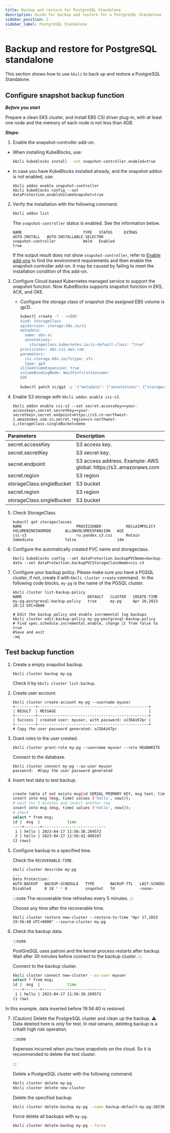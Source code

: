 ```yaml
---
title: Backup and restore for PostgreSQL Standalone
description: Guide for backup and restore for a PostgreSQL Standalone
sidebar_position: 2
sidebar_label: PostgreSQL Standalone 
---
```


# Backup and restore for PostgreSQL standalone

This section shows how to use `kbcli` to back up and restore a PostgreSQL Standalone.

## Configure snapshot backup function

***Before you start***

 Prepare a clean EKS cluster, and install EBS CSI driver plug-in, with at least one node and the memory of each node is not less than 4GB.

***Steps:***

1. Enable the snapshot-controller add-on.

- When installing KubeBlocks, use:

    ```bash
    kbcli kubeblocks install --set snapshot-controller.enabled=true
    ```
- In case you have KubeBlocks installed already, and the snapshot addon is not enabled, use:

    ```
    kbcli addon enable snapshot-controller
    kbcli kubeblocks config --set dataProtection.enableVolumeSnapshot=true
    ```

2. Verify the installation with the following command.

    ```bash
    kbcli addon list 
    ```

    The `snapshot-controller` status is enabled. See the information below.

    ```
    NAME                           TYPE   STATUS     EXTRAS         AUTO-INSTALL   AUTO-INSTALLABLE-SELECTOR
    snapshot-controller            Helm   Enabled                   true
    ```

    If the output result does not show `snapshot-controller`, refer to [Enable add-ons](../../installation/enable-add-ons.md) to find the environment requirements and then enable the snapshot-controller add-on. It may be caused by failing to meet the installation condition of this add-on.


3. Configure Cloud-based Kubernetes managed service to support the snapshot function.
    Now KubeBlocks supports snapshot function in EKS, ACK, and GKE.
    - Configure the storage class of snapshot (the assigned EBS volume is gp3).

       ```bash
       kubectl create -f - <<EOF
       kind: StorageClass
       apiVersion: storage.k8s.io/v1
       metadata:
         name: ebs-sc
         annotations:
           storageclass.kubernetes.io/is-default-class: "true"
       provisioner: ebs.csi.aws.com
       parameters:
         csi.storage.k8s.io/fstype: xfs
         type: gp3
       allowVolumeExpansion: true
       volumeBindingMode: WaitForFirstConsumer
       EOF
  
       kubectl patch sc/gp2 -p '{"metadata": {"annotations": {"storageclass.kubernetes.io/is-default-class": "false"}}}'
       ```

4. Enable S3 storage with `kbcli addon enable csi-s3`.

    ```
    kbcli addon enable csi-s3 --set secret.accessKey=<your-accesskey>,secret.secretKey=<your-secretkey>,secret.endpoint=https://s3.cn-northwest-1.amazonaws.com.cn,secret.region=cn-northwest-1,storageClass.singleBucket=demo
    ```
 
| Parameters                | Description                                                               |
|:--------------------------|:--------------------------------------------------------------------------|
| secret.accessKey          | S3 access key.                                                            |
| secret.secretKey          | S3 secret key.                                                            |
| secret.endpoint           | S3 access address. Example: AWS global: https://s3.<region>.amazonaws.com |
| secret.region             | S3 region                                                                 |
| storageClass.singleBucket | S3 bucket                                                                 |
| secret.region             | S3 region                                                                 |
| storageClass.singleBucket | S3 bucket                                                                 |

5. Check StorageClass.

    ```
    kubectl get storageclasses
    NAME                        PROVISIONER           RECLAIMPOLICY   VOLUMEBINDINGMODE      ALLOWVOLUMEEXPANSION   AGE
    csi-s3                      ru.yandex.s3.csi      Retain          Immediate              false                  14m
    ```
6. Configure the automatically created PVC name and storageclass.

    ```
    kbcli kubeblocks config --set dataProtection.backupPVCName=backup-data --set dataProtection.backupPVCStorageClassName=csi-s3
    ```

7. Configure your backup policy. Please make sure you have a PGSQL cluster, if not, create it with `kbcli cluster create` command . In the following code blocks, `my-pg` is the name of the PGSQL cluster.

    ```
    kbcli cluster list-backup-policy
    NAME                             DEFAULT   CLUSTER   CREATE-TIME
    my-pg-postgresql-backup-policy   true      my-pg     Apr 20,2023 18:13 UTC+0800

    # Edit the backup policy and enable incremental log backups
    kbcli cluster edit-backup-policy my-pg-postgresql-backup-policy
    # Find spec.schedule.incremental.enable, change it from false to true
    #Save and exit
    :wq
    ```

## Test backup function

1. Create a empty snapshot backup.

    ```
    kbcli cluster backup my-pg
    ```
    Check it by `kbcli cluster list-backup`.

2. Create user account.

    ```
    kbcli cluster create-account my-pg --username myuser
    +---------+-------------------------------------------------+
    | RESULT  | MESSAGE                                         |
    +---------+-------------------------------------------------+
    | Success | created user: myuser, with password: oJ3bAiK7pr |
    +---------+-------------------------------------------------+
    # Copy the user password generated: oJ3bAiK7pr 
    
    ```

3. Grant roles to the user created.

    ```
    kbcli cluster grant-role my-pg --username myuser --role READWRITE 
    ```

    Connect to the database.

    ```
    kbcli cluster connect my-pg --as-user myuser
    password:  #Copy the user password generated

    ```


4. Insert test data to test backup.
    


    ```bash
   
    create table if not exists msg(id SERIAL PRIMARY KEY, msg text, time timestamp);
    insert into msg (msg, time) values ('hello', now());
    # wait for 5 minutes and insert another row
    insert into msg (msg, time) values ('hello', now());
    # check 
    select * from msg;
    id |  msg  |            time
    ----+-------+----------------------------
     1 | hello | 2023-04-17 11:56:38.269572
     2 | hello | 2023-04-17 11:56:42.988197
    (2 rows)
    ```
  
5. Configure backup to a specified time.

    Check the `RECOVERABLE-TIME`.

    ```bash
    kbcli cluster describe my-pg
    ...
    Data Protection:
    AUTO-BACKUP   BACKUP-SCHEDULE   TYPE       BACKUP-TTL   LAST-SCHEDULE   RECOVERABLE-TIME
    Disabled      0 18 * * 0        snapshot   7d           <none>          Apr 17,2023 19:55:48 UTC+0800 ~ Apr 17,2023 19:57:01 UTC+0800
    ```

    :::note
    The recoverable time refreshes every 5 minutes.
    :::

    Choose any time after the recoverable time.

    ```
    kbcli cluster restore new-cluster --restore-to-time "Apr 17,2023 19:56:40 UTC+0800" --source-cluster my-pg
    ```

6. Check the backup data.

    :::note

    PostGreSQL uses patroni and the kernel process restarts after backup. Wait after 30 minutes before connect to the backup cluster.
    :::

    Connect to the backup cluster.

    ```bash
    kbcli cluster connect new-cluster --as-user myuser
    select * from msg;
    id |  msg  |            time
    ----+-------+----------------------------
     1 | hello | 2023-04-17 11:56:38.269572
    (1 row)
    ```
In this example, data inserted before 19:56:40 is restored.


7. (Caution) Delete the PostgreSQL cluster and clean up the backup.
⚠ Data deleted here is only for test. In real senario, deleting backup is a critallt high risk operation.

   
    :::note

    Expenses incurred when you have snapshots on the cloud. So it is recommended to delete the test cluster.

    :::
  
    Delete a PostgreSQL cluster with the following command.

    ```bash
    kbcli cluster delete my-pg
    kbcli cluster delete new-cluster
    ```

    Delete the specified backup.

    ```bash
    kbcli cluster delete-backup my-pg --name backup-default-my-pg-20230417195547
    ```

    Force delete all backups with `my-pg`.
    ```bash
    kbcli cluster delete-backup my-pg --force
    ```
